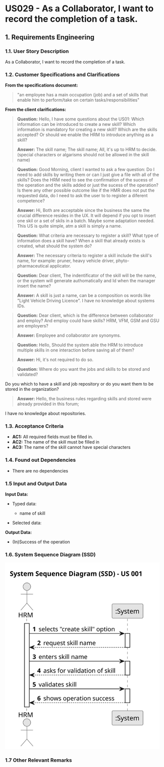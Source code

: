# US029 - As a Collaborator, I want to record the completion of a task.


## 1. Requirements Engineering

### 1.1. User Story Description

As a Collaborator, I want to record the completion of a task.

### 1.2. Customer Specifications and Clarifications

**From the specifications document:**

> "an employee has a main occupation (job) and a set of skills that enable him to perform/take on certain tasks/responsibilities"


**From the client clarifications:**

> **Question:** Hello, I have some questions about the US01: Which information can be introduced to create a new skill?
Which information is mandatory for creating a new skill?
Which are the skills accepted? Or should we enable the HRM to introduce anything as a skill?
> 
> **Answer:** The skill name;
The skill name;
All, it's up to HRM to decide. (special characters or algarisms should not be allowed in the skill name)


> **Question:** Good Morning, client
I wanted to ask a few question:
Do I need to add skills  by writing them or can I just give a file with all of the skills?
Does the HRM need to see the confirmation of the sucess of the operation and the skills added or just the sucess of the operation?
Is there any other possible outcome like if the HMR does not put the requested data, do I need to ask the user to to register a diferent competence?
>  
> **Answer:** Hi,
Both are acceptable since the business the same the crucial difference resides in the UX.
It will depend if you opt to insert one skil or a set of skils in a batch. Maybe some adaptation needed.
This US is quite simple, atm a skill is simply a name.

> **Question:** What criteria are necessary to register a skill? 
What type of information does a skill have? When a skill that already exists is created, what should the system do?
> 
> **Answer:** The necessary criteria to register a skill include the skill's name, for example:
pruner,
heavy vehicle driver,
phyto-pharmaceutical applicator.

> **Question:**
Dear client,
The indentificator of the skill will be the name, or the system will generate authomatically and Id when the manager insert the name?
> 
> **Answer:** A skill is just a name, can be a composition os words like "Light Vehicle Driving Licence".
I have no knowledge about systems IDs.

> **Question:**
Dear client, which is the difference between collaborator and employ? And employ could have skills? HRM, VFM, GSM and GSU are employers?
> 
> **Answer:**
Employee and collaborator are synonyms.

> **Question:**
Hello,
Should the system able the HRM to introduce multiple skills in one interaction before saving all of them?
> 
> **Answer:**
Hi,
it's not required to do so.



> **Question:** Where do you want the jobs and skills to be stored and validated?

Do you which to have a skill and job repository or do you want them to be stored in the organization?


> 
> **Answer:**
Hello,
the business rules regarding skills and stored were already provided in this forum;

I have no knowledge about repositories.

### 1.3. Acceptance Criteria

* **AC1:** All required fields must be filled in.
* **AC2:** The name of the skill must be filled in
* **AC3:** The name of the skill cannot have special characters
### 1.4. Found out Dependencies

* There are no dependencies
### 1.5 Input and Output Data

**Input Data:**

* Typed data:

  * name of skill

* Selected data:


**Output Data:**

* (In)Success of the operation

### 1.6. System Sequence Diagram (SSD)

![System Sequence Diagram - Alternative One](svg/us001-system-sequence-diagram.svg)

### 1.7 Other Relevant Remarks
